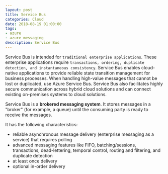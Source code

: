 ```yaml
---
layout: post
title: Service Bus
categories: Cloud
date: 2018-08-19 01:00:00
tags:
- azure
- azure messaging
description: Service Bus
---
```


Service Bus is intended for `traditional enterprise applications`. These enterprise applications require `transactions, ordering, duplicate detection, and instantaneous consistency`. Service Bus enables cloud-native applications to provide reliable state transition management for business processes. When handling high-value messages that cannot be lost or duplicated, use Azure Service Bus. Service Bus also facilitates highly secure communication across hybrid cloud solutions and can connect existing on-premises systems to cloud solutions.

Service Bus is a **brokered messaging system**. It stores messages in a "broker" (for example, a queue) until the consuming party is ready to receive the messages.                               

It has the following characteristics:           

* reliable asynchronous message delivery (enterprise messaging as a service) that requires polling                 
* advanced messaging features like FIFO, batching/sessions, transactions, dead-lettering, temporal control, routing and filtering, and duplicate detection             
* at least once delivery              
* optional in-order delivery                  